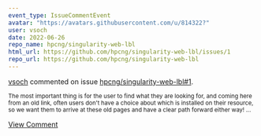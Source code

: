 ```yaml
---
event_type: IssueCommentEvent
avatar: "https://avatars.githubusercontent.com/u/814322?"
user: vsoch
date: 2022-06-26
repo_name: hpcng/singularity-web-lbl
html_url: https://github.com/hpcng/singularity-web-lbl/issues/1
repo_url: https://github.com/hpcng/singularity-web-lbl
---
```


<a href='https://github.com/vsoch' target='_blank'>vsoch</a> commented on issue <a href='https://github.com/hpcng/singularity-web-lbl/issues/1' target='_blank'>hpcng/singularity-web-lbl#1</a>.

<small>The most important thing is for the user to find what they are looking for, and coming here from an old link, often users don't have a choice about which is installed on their resource, so we want them to arrive at these old pages and have a clear path forward either way! ...</small>

<a href='https://github.com/hpcng/singularity-web-lbl/issues/1' target='_blank'>View Comment</a>